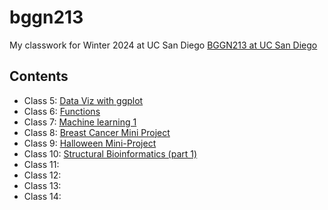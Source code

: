 # bggn213
My classwork for Winter 2024 at UC San Diego [BGGN213 at UC San Diego](https://bioboot.github.io/bggn213_W24/)

## Contents

- Class 5: [Data Viz with ggplot](https://github.com/AigerimKuanbay/bggn213/blob/main/class05/class05.md)
- Class 6: [Functions](https://github.com/AigerimKuanbay/bggn213/blob/main/class06/class06.md)
- Class 7: [Machine learning 1](https://github.com/AigerimKuanbay/bggn213/blob/main/class07/class07.md)
- Class 8: [Breast Cancer Mini Project](https://github.com/AigerimKuanbay/bggn213/blob/main/class08/class08.md)
- Class 9: [Halloween Mini-Project](https://github.com/AigerimKuanbay/bggn213/blob/main/class09/class09.md)
- Class 10: [Structural Bioinformatics (part 1)]()
- Class 11: []()
- Class 12: []()
- Class 13: []()
- Class 14: []()
